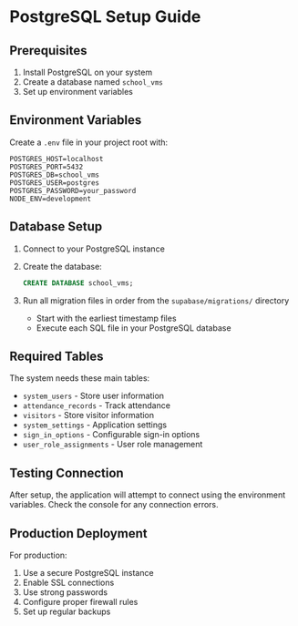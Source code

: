 
# PostgreSQL Setup Guide

## Prerequisites
1. Install PostgreSQL on your system
2. Create a database named `school_vms`
3. Set up environment variables

## Environment Variables
Create a `.env` file in your project root with:

```
POSTGRES_HOST=localhost
POSTGRES_PORT=5432
POSTGRES_DB=school_vms
POSTGRES_USER=postgres
POSTGRES_PASSWORD=your_password
NODE_ENV=development
```

## Database Setup
1. Connect to your PostgreSQL instance
2. Create the database:
   ```sql
   CREATE DATABASE school_vms;
   ```

3. Run all migration files in order from the `supabase/migrations/` directory
   - Start with the earliest timestamp files
   - Execute each SQL file in your PostgreSQL database

## Required Tables
The system needs these main tables:
- `system_users` - Store user information
- `attendance_records` - Track attendance
- `visitors` - Store visitor information
- `system_settings` - Application settings
- `sign_in_options` - Configurable sign-in options
- `user_role_assignments` - User role management

## Testing Connection
After setup, the application will attempt to connect using the environment variables.
Check the console for any connection errors.

## Production Deployment
For production:
1. Use a secure PostgreSQL instance
2. Enable SSL connections
3. Use strong passwords
4. Configure proper firewall rules
5. Set up regular backups
